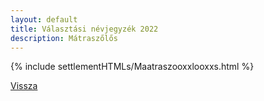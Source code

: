 ```yaml
---
layout: default
title: Választási névjegyzék 2022
description: Mátraszőlős
---
```


{% include settlementHTMLs/Maatraszooxxlooxxs.html %}

[Vissza](./)